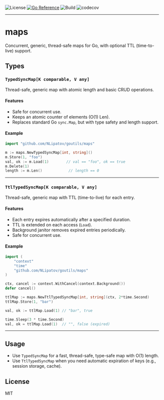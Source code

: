 ![License](https://img.shields.io/badge/Licence-MIT-brightgreen)
[![Go Reference](https://pkg.go.dev/badge/github.com/NLipatov/goutils.svg)](https://pkg.go.dev/github.com/NLipatov/goutils)
![Build](https://github.com/NLipatov/goutils/actions/workflows/main.yml/badge.svg)
![codecov](https://codecov.io/gh/NLipatov/goutils/branch/main/graph/badge.svg)

---
# maps

Concurrent, generic, thread-safe maps for Go, with optional TTL (time-to-live) support.

## Types

### `TypedSyncMap[K comparable, V any]`

Thread-safe, generic map with atomic length and basic CRUD operations.

#### Features

- Safe for concurrent use.
- Keeps an atomic counter of elements (O(1) Len).
- Replaces standard Go `sync.Map`, but with type safety and length support.

#### Example

```go
import "github.com/NLipatov/goutils/maps"

m := maps.NewTypedSyncMap[int, string]()
m.Store(1, "foo")
val, ok := m.Load(1)        // val == "foo", ok == true
m.Delete(1)
length := m.Len()            // length == 0
````

---

### `TtlTypedSyncMap[K comparable, V any]`

Thread-safe, generic map with TTL (time-to-live) for each entry.

#### Features

* Each entry expires automatically after a specified duration.
* TTL is extended on each access (`Load`).
* Background janitor removes expired entries periodically.
* Safe for concurrent use.

#### Example

```go
import (
    "context"
    "time"
    "github.com/NLipatov/goutils/maps"
)

ctx, cancel := context.WithCancel(context.Background())
defer cancel()

ttlMap := maps.NewTtlTypedSyncMap[int, string](ctx, 2*time.Second)
ttlMap.Store(1, "bar")

val, ok := ttlMap.Load(1) // "bar", true

time.Sleep(3 * time.Second)
val, ok = ttlMap.Load(1)  // "", false (expired)
```

---

## Usage

* Use `TypedSyncMap` for a fast, thread-safe, type-safe map with O(1) length.
* Use `TtlTypedSyncMap` when you need automatic expiration of keys (e.g., session storage, cache).

## License

MIT
